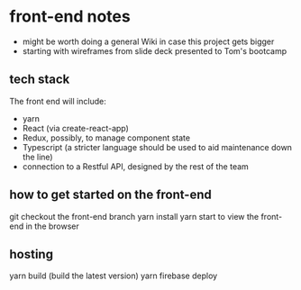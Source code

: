 # front-end notes

- might be worth doing a general Wiki in case this project gets bigger
- starting with wireframes from slide deck presented to Tom's bootcamp

## tech stack

The front end will include:

- yarn
- React (via create-react-app)
- Redux, possibly, to manage component state
- Typescript (a stricter language should be used to aid maintenance down the line)
- connection to a Restful API, designed by the rest of the team

## how to get started on the front-end

git checkout the front-end branch
yarn install
yarn start to view the front-end in the browser

## hosting

yarn build (build the latest version)
yarn firebase deploy
